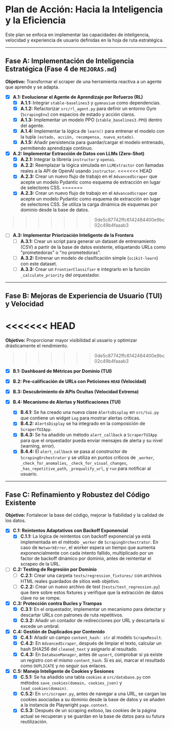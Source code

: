 # Plan de Acción: Hacia la Inteligencia y la Eficiencia

Este plan se enfoca en implementar las capacidades de inteligencia, velocidad y experiencia de usuario definidas en la hoja de ruta estratégica.

---

## Fase A: Implementación de Inteligencia Estratégica (Fase 4 de `MEJORAS.md`)

**Objetivo:** Transformar el scraper de una herramienta reactiva a un agente que aprende y se adapta.

- [x] **A.1: Evolucionar el Agente de Aprendizaje por Refuerzo (RL)**
  - [x] **A.1.1:** Integrar `stable-baselines3` y `gymnasium` como dependencias.
  - [x] **A.1.2:** Refactorizar `src/rl_agent.py` para definir un entorno Gym (`ScrapingEnv`) con espacios de estado y acción claros.
  - [x] **A.1.3:** Implementar un modelo PPO (`stable_baselines3.PPO`) dentro del agente.
  - [x] **A.1.4:** Implementar la lógica de `learn()` para entrenar el modelo con la tupla `(estado, acción, recompensa, nuevo_estado)`.
  - [x] **A.1.5:** Añadir persistencia para guardar/cargar el modelo entrenado, permitiendo aprendizaje continuo.

- [x] **A.2: Implementar Extracción de Datos con LLMs (Zero-Shot)**
  - [x] **A.2.1:** Integrar la librería `instructor` y `openai`.
  - [x] **A.2.2:** Reemplazar la lógica simulada en `LLMExtractor` con llamadas reales a la API de OpenAI usando `instructor`.
<<<<<<< HEAD
  - [x] **A.2.3:** Crear un nuevo flujo de trabajo en el `AdvancedScraper` que acepte un modelo Pydantic como esquema de extracción en lugar de selectores CSS.
=======
  - [x] **A.2.3:** Crear un nuevo flujo de trabajo en el `AdvancedScraper` que acepte un modelo Pydantic como esquema de extracción en lugar de selectores CSS. Se utiliza la carga dinámica de esquemas por dominio desde la base de datos.
>>>>>>> 0de5c87742ffc6142484400e9bc02c49b4faaab3

- [ ] **A.3: Implementar Priorización Inteligente de la Frontera**
  - [ ] **A.3.1:** Crear un script para generar un dataset de entrenamiento (CSV) a partir de la base de datos existente, etiquetando URLs como "prometedoras" o "no prometedoras".
  - [ ] **A.3.2:** Entrenar un modelo de clasificación simple (`scikit-learn`) con este dataset.
  - [ ] **A.3.3:** Crear un `FrontierClassifier` e integrarlo en la función `_calculate_priority` del orquestador.

---

## Fase B: Mejoras de Experiencia de Usuario (TUI) y Velocidad

<<<<<<< HEAD
=======
**Objetivo:** Proporcionar mayor visibilidad al usuario y optimizar drásticamente el rendimiento.

>>>>>>> 0de5c87742ffc6142484400e9bc02c49b4faaab3
- [x] **B.1: Dashboard de Métricas por Dominio (TUI)**
- [x] **B.2: Pre-calificación de URLs con Peticiones `HEAD` (Velocidad)**
- [x] **B.3: Descubrimiento de APIs Ocultas (Velocidad Extrema)**

- [x] **B.4: Mecanismo de Alertas y Notificaciones (TUI)**
  - [x] **B.4.1:** Se ha creado una nueva clase `AlertsDisplay` en `src/tui.py` que contiene un widget `Log` para mostrar alertas críticas.
  - [x] **B.4.2:** `AlertsDisplay` se ha integrado en la composición de `ScraperTUIApp`.
  - [x] **B.4.3:** Se ha añadido un método `alert_callback` a `ScraperTUIApp` para que el orquestador pueda enviar mensajes de alerta y su nivel (warning, error).
  - [x] **B.4.4:** El `alert_callback` se pasa al constructor de `ScrapingOrchestrator` y se utiliza en puntos críticos de `_worker`, `_check_for_anomalies`, `_check_for_visual_changes`, `_has_repetitive_path`, `_prequalify_url`, y `run` para notificar al usuario.

---

## Fase C: Refinamiento y Robustez del Código Existente

**Objetivo:** Fortalecer la base del código, mejorar la fiabilidad y la calidad de los datos.

- [x] **C.1: Reintentos Adaptativos con Backoff Exponencial**
  - [x] **C.1.1:** La lógica de reintentos con backoff exponencial ya está implementada en el método `_worker` de `ScrapingOrchestrator`. En caso de `NetworkError`, el worker espera un tiempo que aumenta exponencialmente con cada intento fallido, multiplicado por un factor de backoff dinámico por dominio, antes de reintentar el scrapeo de la URL.

- [ ] **C.2: Testing de Regresión por Dominio**
  - [ ] **C.2.1:** Crear una carpeta `tests/regression_fixtures/` con archivos HTML reales guardados de sitios web objetivo.
  - [ ] **C.2.2:** Crear un nuevo archivo de test (`tests/test_regression.py`) que itere sobre estos fixtures y verifique que la extracción de datos clave no se rompe.

- [x] **C.3: Protección contra Bucles y Trampas**
  - [x] **C.3.1:** En el orquestador, implementar un mecanismo para detectar y descartar URLs con patrones de ruta repetitivos.
  - [x] **C.3.2:** Añadir un contador de redirecciones por URL y descartarla si excede un umbral.

- [x] **C.4: Gestión de Duplicados por Contenido**
  - [x] **C.4.1:** Añadir un campo `content_hash: str` al modelo `ScrapeResult`.
  - [x] **C.4.2:** En `AdvancedScraper`, después de limpiar el texto, calcular un hash SHA256 del `cleaned_text` y asignarlo al resultado.
  - [x] **C.4.3:** En `DatabaseManager`, antes de `upsert`, comprobar si ya existe un registro con el mismo `content_hash`. Si es así, marcar el resultado como `DUPLICATE` y no seguir sus enlaces.

- [x] **C.5: Manejo Inteligente de Cookies y Sesiones**
    - [x] **C.5.1:** Se ha añadido una tabla `cookies` a `src/database.py` con métodos `save_cookies(domain, cookies_json)` y `load_cookies(domain)`.
    - [x] **C.5.2:** En `src/scraper.py`, antes de navegar a una URL, se cargan las cookies asociadas a su dominio desde la base de datos y se añaden a la instancia de Playwright `page.context`.
    - [x] **C.5.3:** Después de un scraping exitoso, las cookies de la página actual se recuperan y se guardan en la base de datos para su futura reutilización.
